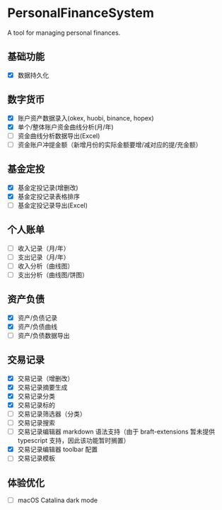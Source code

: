 # PersonalFinanceSystem

A tool for managing personal finances.

## 基础功能

- [x] 数据持久化

## 数字货币

- [x] 账户资产数据录入(okex, huobi, binance, hopex)
- [x] 单个/整体账户资金曲线分析(月/年)
- [ ] 资金曲线分析数据导出(Excel)
- [ ] 资金账户冲提金额（新增月份的实际金额要增/减对应的提/充金额）

## 基金定投

- [x] 基金定投记录(增删改)
- [x] 基金定投记录表格排序
- [ ] 基金定投记录导出(Excel)

## 个人账单

- [ ] 收入记录（月/年）
- [ ] 支出记录（月/年）
- [ ] 收入分析（曲线图）
- [ ] 支出分析（曲线图/饼图）

## 资产负债

- [x] 资产/负债记录
- [x] 资产/负债曲线
- [ ] 资产/负债数据导出

## 交易记录

- [x] 交易记录（增删改）
- [x] 交易记录摘要生成
- [x] 交易记录分类
- [x] 交易记录标的
- [ ] 交易记录筛选器（分类）
- [ ] 交易记录搜索
- [ ] 交易记录编辑器 markdown 语法支持（由于 braft-extensions 暂未提供 typescript 支持，因此该功能暂时搁置）
- [x] 交易记录编辑器 toolbar 配置
- [ ] 交易记录模板

## 体验优化

- [ ] macOS Catalina dark mode
